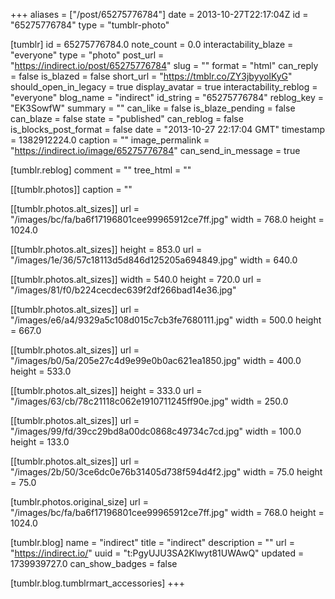 +++
aliases = ["/post/65275776784"]
date = 2013-10-27T22:17:04Z
id = "65275776784"
type = "tumblr-photo"

[tumblr]
id = 65275776784.0
note_count = 0.0
interactability_blaze = "everyone"
type = "photo"
post_url = "https://indirect.io/post/65275776784"
slug = ""
format = "html"
can_reply = false
is_blazed = false
short_url = "https://tmblr.co/ZY3jbyyolKyG"
should_open_in_legacy = true
display_avatar = true
interactability_reblog = "everyone"
blog_name = "indirect"
id_string = "65275776784"
reblog_key = "EK3SowfW"
summary = ""
can_like = false
is_blaze_pending = false
can_blaze = false
state = "published"
can_reblog = false
is_blocks_post_format = false
date = "2013-10-27 22:17:04 GMT"
timestamp = 1382912224.0
caption = ""
image_permalink = "https://indirect.io/image/65275776784"
can_send_in_message = true

[tumblr.reblog]
comment = ""
tree_html = ""

[[tumblr.photos]]
caption = ""

[[tumblr.photos.alt_sizes]]
url = "/images/bc/fa/ba6f17196801cee99965912ce7ff.jpg"
width = 768.0
height = 1024.0

[[tumblr.photos.alt_sizes]]
height = 853.0
url = "/images/1e/36/57c18113d5d846d125205a694849.jpg"
width = 640.0

[[tumblr.photos.alt_sizes]]
width = 540.0
height = 720.0
url = "/images/81/f0/b224cecdec639f2df266bad14e36.jpg"

[[tumblr.photos.alt_sizes]]
url = "/images/e6/a4/9329a5c108d015c7cb3fe7680111.jpg"
width = 500.0
height = 667.0

[[tumblr.photos.alt_sizes]]
url = "/images/b0/5a/205e27c4d9e99e0b0ac621ea1850.jpg"
width = 400.0
height = 533.0

[[tumblr.photos.alt_sizes]]
height = 333.0
url = "/images/63/cb/78c21118c062e1910711245ff90e.jpg"
width = 250.0

[[tumblr.photos.alt_sizes]]
url = "/images/99/fd/39cc29bd8a00dc0868c49734c7cd.jpg"
width = 100.0
height = 133.0

[[tumblr.photos.alt_sizes]]
url = "/images/2b/50/3ce6dc0e76b31405d738f594d4f2.jpg"
width = 75.0
height = 75.0

[tumblr.photos.original_size]
url = "/images/bc/fa/ba6f17196801cee99965912ce7ff.jpg"
width = 768.0
height = 1024.0

[tumblr.blog]
name = "indirect"
title = "indirect"
description = ""
url = "https://indirect.io/"
uuid = "t:PgyUJU3SA2Klwyt81UWAwQ"
updated = 1739939727.0
can_show_badges = false

[tumblr.blog.tumblrmart_accessories]
+++
